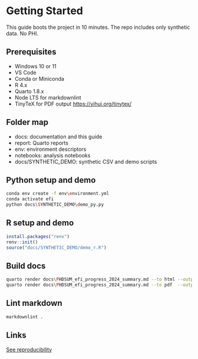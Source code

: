 # Getting Started

This guide boots the project in 10 minutes. The repo includes only synthetic data. No PHI.

## Prerequisites

- Windows 10 or 11
- VS Code
- Conda or Miniconda
- R 4.x
- Quarto 1.8.x
- Node LTS for markdownlint
- TinyTeX for PDF output <https://yihui.org/tinytex/>

## Folder map

- docs: documentation and this guide
- report: Quarto reports
- env: environment descriptors
- notebooks: analysis notebooks
- docs/SYNTHETIC_DEMO: synthetic CSV and demo scripts

## Python setup and demo

```bash
conda env create -f env\environment.yml
conda activate efi
python docs\SYNTHETIC_DEMO\demo_py.py
```

## R setup and demo

```r
install.packages("renv")
renv::init()
source("docs/SYNTHETIC_DEMO/demo_r.R")
```

## Build docs

```bash
quarto render docs\PHDSUM_efi_progress_2024_summary.md --to html --output-dir docs
quarto render docs\PHDSUM_efi_progress_2024_summary.md --to pdf  --output-dir docs
```

## Lint markdown

```bash
markdownlint .
```

## Links

[See reproducibility][REPRODUCIBILITY.md]

[REPRODUCIBILITY.md]: (./docs/REPRODUCIBILITY.md)
